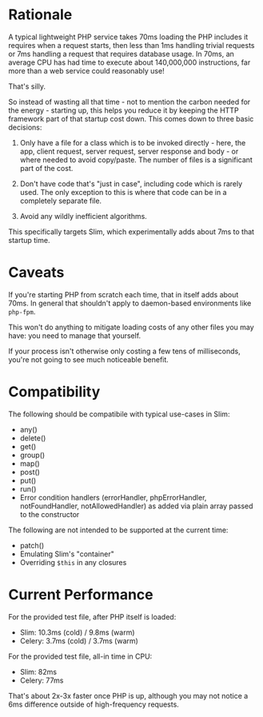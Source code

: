 # Rationale

A typical lightweight PHP service takes 70ms loading the PHP includes
it requires when a request starts, then less than 1ms handling
trivial requests or 7ms handling a request that requires database
usage. In 70ms, an average CPU has had time to execute about
140,000,000 instructions, far more than a web service could reasonably
use!

That's silly.

So instead of wasting all that time - not to mention the carbon needed for the
energy - starting up, this helps you reduce it by keeping the HTTP framework
part of that startup cost down. This comes down to three basic decisions:

1. Only have a file for a class which is to be invoked directly - here, the app,
   client request, server request, server response and body - or where needed to
   avoid copy/paste. The number of files is a significant part of the cost.

2. Don't have code that's "just in case", including code which is rarely used.
   The only exception to this is where that code can be in a completely separate
   file.

3. Avoid any wildly inefficient algorithms.

This specifically targets Slim, which experimentally adds about 7ms to that
startup time.

# Caveats

If you're starting PHP from scratch each time, that in itself adds about 70ms.
In general that shouldn't apply to daemon-based environments like `php-fpm`.

This won't do anything to mitigate loading costs of any other files you may
have: you need to manage that yourself.

If your process isn't otherwise only costing a few tens of milliseconds, you're
not going to see much noticeable benefit.

# Compatibility

The following should be compatibile with typical use-cases in Slim:

- any()
- delete()
- get()
- group()
- map()
- post()
- put()
- run()
- Error condition handlers (errorHandler, phpErrorHandler, notFoundHandler,
  notAllowedHandler) as added via plain array passed to the constructor

The following are not intended to be supported at the current time:

- patch()
- Emulating Slim's "container"
- Overriding `$this` in any closures

# Current Performance

For the provided test file, after PHP itself is loaded:

- Slim: 10.3ms (cold) / 9.8ms (warm)
- Celery: 3.7ms (cold) / 3.7ms (warm)

For the provided test file, all-in time in CPU:

- Slim: 82ms
- Celery: 77ms

That's about 2x-3x faster once PHP is up, although you may not notice a 6ms
difference outside of high-frequency requests.